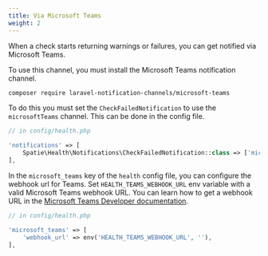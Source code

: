 ```yaml
---
title: Via Microsoft Teams
weight: 2
---
```


When a check starts returning warnings or failures, you can get notified via Microsoft Teams.

To use this channel, you must install the Microsoft Teams notification channel.

```bash
composer require laravel-notification-channels/microsoft-teams
```

To do this you must set the `CheckFailedNotification` to use the `microsoftTeams` channel. This can be done in the config file.

```php
// in config/health.php

'notifications' => [
    Spatie\Health\Notifications\CheckFailedNotification::class => ['microsoftTeams'],
],
```

In the `microsoft_teams` key of the `health` config file, you can configure the webhook url for Teams. Set `HEALTH_TEAMS_WEBHOOK_URL` env variable with a valid Microsoft Teams webhook URL. You can learn how to get a webhook URL in the [Microsoft Teams Developer documentation](https://learn.microsoft.com/en-gb/microsoftteams/platform/webhooks-and-connectors/how-to/add-incoming-webhook).

```php
// in config/health.php

'microsoft_teams' => [
    'webhook_url' => env('HEALTH_TEAMS_WEBHOOK_URL', ''),
],
```
